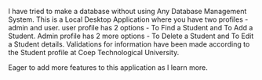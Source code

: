 I have tried to make a database without using Any Database Management System.
This is a Local Desktop Application where you have two profiles - admin and user.
user profile has 2 options - To Find a Student and To Add a Student.
Admin profile has 2 more options - To Delete a Student and To Edit a Student details.
Validations for information have been made according to the Student profile at Coep Technological University.

Eager to add more features to this application as I learn more.
